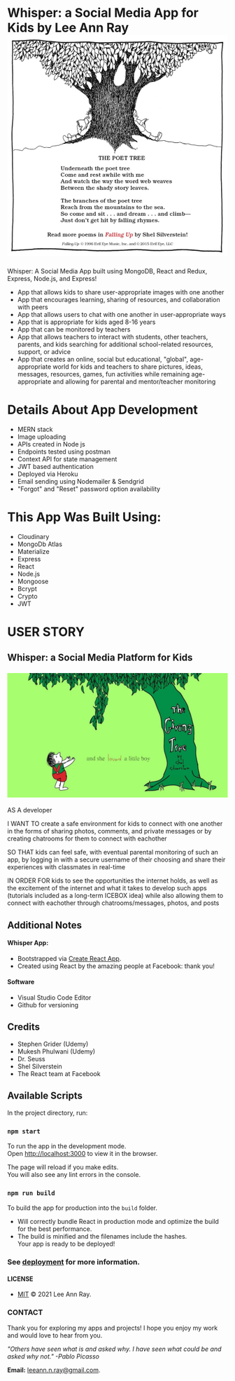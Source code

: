 # Whisper: a Social Media App for Kids by Lee Ann Ray <center><img src="/images/givingtree.jpg" alt="The Poet's Tree Illustration by Shel Silverstein" width="600px" />

 Whisper: A Social Media App built using MongoDB, React and Redux, Express, Node.js, and Express!
- App that allows kids to share user-appropriate images with one another
- App that encourages learning, sharing of resources, and collaboration with peers
- App that allows users to chat with one another in user-appropriate ways
- App that is appropriate for kids aged 8-16 years
- App that can be monitored by teachers
- App that allows teachers to interact with students, other teachers, parents, and kids searching for additional school-related resources, support, or advice
- App that creates an online, social but educational, "global", age-appropriate world for kids and teachers to share pictures, ideas, messages, resources, games, fun activities while remaining age-appropriate and allowing for parental and mentor/teacher monitoring


# Details About App Development

- MERN stack
- Image uploading
- APIs created in Node js
- Endpoints tested using postman
- Context API for state management
- JWT based authentication
- Deployed via Heroku
- Email sending using Nodemailer & Sendgrid
- "Forgot" and "Reset" password option availability 

# This App Was Built Using:
  - Cloudinary
  - MongoDb Atlas
  - Materialize
  - Express
  - React
  - Node.js
  - Mongoose
  - Bcrypt
  - Crypto
  - JWT

# USER STORY
## Whisper: a Social Media Platform for Kids
### <img src="/images/project-image.jpg" alt="The Giving Tree by Shel Silverstein" width="600px" />

AS A developer

I WANT TO create a safe environment for kids to connect with one another in the forms of sharing photos, comments, and private messages or by creating chatrooms for them to connect with eachother

SO THAT kids can feel safe, with eventual parental monitoring of such an app, by logging in with a secure username of their choosing and share their experiences with classmates in real-time

IN ORDER FOR kids to see the opportunities the internet holds, as well as the excitement of the internet and what it takes to develop such apps (tutorials included as a long-term ICEBOX idea) while also allowing them to connect with eachother through chatrooms/messages, photos, and posts

## Additional Notes
#### Whisper App:  

- Bootstrapped via [Create React App](https://github.com/facebook/create-react-app).
- Created using React by the amazing people at Facebook: thank you!

#### Software

- Visual Studio Code Editor
- Github for versioning

## Credits
- Stephen Grider (Udemy)
- Mukesh Phulwani (Udemy)
- Dr. Seuss
- Shel Silverstein
- The React team at Facebook

## Available Scripts

In the project directory, run:

### `npm start`
To run the app in the development mode.<br />
Open [http://localhost:3000](http://localhost:3000) to view it in the browser.

The page will reload if you make edits.<br />
You will also see any lint errors in the console.

### `npm run build`

To build the app for production into the `build` folder.<br />
- Will correctly bundle React in production mode and optimize the build for the best performance.
- The build is minified and the filenames include the hashes.<br />
Your app is ready to be deployed!

### See [deployment](https://facebook.github.io/create-react-app/docs/deployment) for more information.

#### LICENSE

- [MIT](https://github.com/leeannray/LICENSE) © 2021 Lee Ann Ray.


### CONTACT

Thank you for exploring my apps and projects! I hope you enjoy my work and would love to hear from you.

*"Others have seen what is and asked why. I have seen what could be and asked why not." -Pablo Picasso*

**Email:** <a href="mailto:leeann.n.ray@gmail.com?Subject=Message from Github">leeann.n.ray@gmail.com</a>.

